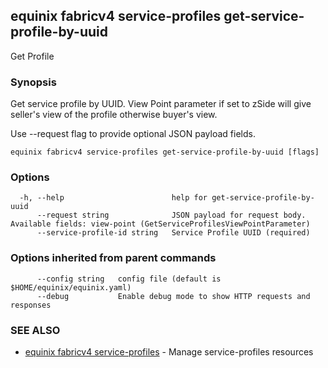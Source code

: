 ## equinix fabricv4 service-profiles get-service-profile-by-uuid

Get Profile

### Synopsis

Get service profile by UUID. View Point parameter if set to zSide will give seller's view of the profile otherwise buyer's view.

Use --request flag to provide optional JSON payload fields.

```
equinix fabricv4 service-profiles get-service-profile-by-uuid [flags]
```

### Options

```
  -h, --help                        help for get-service-profile-by-uuid
      --request string              JSON payload for request body. Available fields: view-point (GetServiceProfilesViewPointParameter)
      --service-profile-id string   Service Profile UUID (required)
```

### Options inherited from parent commands

```
      --config string   config file (default is $HOME/equinix/equinix.yaml)
      --debug           Enable debug mode to show HTTP requests and responses
```

### SEE ALSO

* [equinix fabricv4 service-profiles](equinix_fabricv4_service-profiles.md)	 - Manage service-profiles resources

